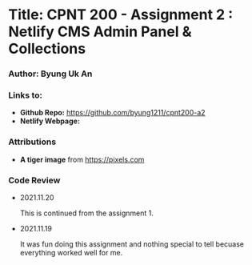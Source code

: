# Title: CPNT 200 - Assignment 2 : Netlify CMS Admin Panel & Collections
### Author: Byung Uk An
### Links to:
  - **Github Repo:** https://github.com/byung1211/cpnt200-a2
  - **Netlify Webpage:** 
  
### Attributions

- **A tiger image** from https://pixels.com

### Code Review
	
- 2021.11.20

  This is continued from the assignment 1.

- 2021.11.19
	
	It was fun doing this assignment and nothing special to tell becuase everything worked well for me.
	
